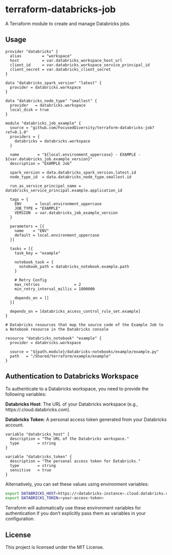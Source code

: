 # terraform-databricks-job

A Terraform module to create and manage Databricks jobs.

## Usage

```hcl
provider "databricks" {
  alias         = "workspace"
  host          = var.databricks_workspace_host_url
  client_id     = var.databricks_workspace_service_principal_id
  client_secret = var.databricks_client_secret
}

data "databricks_spark_version" "latest" {
  provider = databricks.workspace
}

data "databricks_node_type" "smallest" {
  provider   = databricks.workspace
  local_disk = true
}

module "databricks_job_example" {
  source = "github.com/FocusedDiversity/terraform-databricks-job?ref=0.1.0"
  providers = {
    databricks = databricks.workspace
  }

  name        = "${local.environment_uppercase} - EXAMPLE - ${var.databricks_job_example_version}"
  description = "EXAMPLE Job"

  spark_version = data.databricks_spark_version.latest.id
  node_type_id  = data.databricks_node_type.smallest.id

  run_as_service_principal_name = databricks_service_principal.example.application_id

  tags = {
    ENV      = local.environment_uppercase
    JOB_TYPE = "EXAMPLE"
    VERSION  = var.databricks_job_example_version
  }

  parameters = [{
    name    = "ENV"
    default = local.environment_uppercase
  }]

  tasks = [{
    task_key = "example"

    notebook_task = {
      notebook_path = databricks_notebook.example.path
    }

    # Retry Config
    max_retries               = 2
    min_retry_interval_millis = 1800000

    depends_on = []
  }]

  depends_on = [databricks_access_control_rule_set.example]
}

# Databricks resources that map the source code of the Example Job to a Notebook resource in the Databricks console

resource "databricks_notebook" "example" {
  provider = databricks.workspace

  source = "${path.module}/databricks-notebooks/example/example.py"
  path   = "/Shared/terraform/example/example"
}
```

## Authentication to Databricks Workspace
To authenticate to a Databricks workspace, you need to provide the following variables:

**Databricks Host**: The URL of your Databricks workspace (e.g., https://<databricks-instance>.cloud.databricks.com).

**Databricks Token**: A personal access token generated from your Databricks account.

```hcl
variable "databricks_host" {
  description = "The URL of the Databricks workspace."
  type        = string
}

variable "databricks_token" {
  description = "The personal access token for Databricks."
  type        = string
  sensitive   = true
}
```

Alternatively, you can set these values using environment variables:

```sh
export DATABRICKS_HOST=https://<databricks-instance>.cloud.databricks.com
export DATABRICKS_TOKEN=<your-access-token>
```
Terraform will automatically use these environment variables for authentication if you don’t explicitly pass them as variables in your configuration.

## License
This project is licensed under the MIT License.